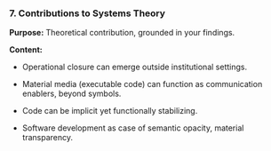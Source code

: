 ### **7. Contributions to Systems Theory**

  

**Purpose:** Theoretical contribution, grounded in your findings.

**Content:**

- Operational closure can emerge outside institutional settings.
    
- Material media (executable code) can function as communication enablers, beyond symbols.
    
- Code can be implicit yet functionally stabilizing.
    
- Software development as case of semantic opacity, material transparency.